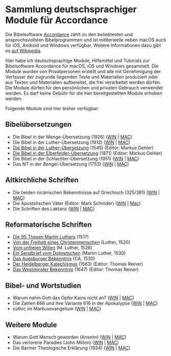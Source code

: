 # Sammlung deutschsprachiger Module für Accordance

Die Bibelsoftware [Accordance](https://www.accordancebible.com/) zählt zu den beliebtesten und anspruchsvollsten Bibelprogrammen und ist mittlerweile neben macOS auch für iOS, Android und Windows verfügbar. Weitere Informationen dazu gibt es [auf Wikipedia](https://de.wikipedia.org/wiki/Accordance).

Hier habe ich deutschsprachige Module, Hilfsmittel und Tutorials zur Bibelsoftware Accordance für macOS, iOS und Windows gesammelt. Die Module wurden von Privatpersonen erstellt und alle mit Genehmigung der Verfasser der zugrunde liegenden Texte und Materialien produziert oder aus Texten und Materialien aufbereitet, die frei verarbeitet werden dürfen. Die Module dürfen für den persönlichen und privaten Gebrauch verwendet werden. Es darf keine Gebühr für die hier bereitgestellten Module erhoben werden.

Folgende Module sind hier bisher verfügbar:

## Bibelübersetzungen
- Die Bibel in der Menge-Übersetzung (1926) ([WIN](https://github.com/jhnns-cc/accordance/files/Menge1926_win.zip) | [MAC](https://github.com/jhnns-cc/accordance/files/Menge1926_mac.zip))
- Die Bibel in der Luther-Übersetzung (1912) ([WIN](https://github.com/jhnns-cc/accordance/files/Luther1912_win.zip) | [MAC](https://github.com/jhnns-cc/accordance/files/Luther1912_mac.zip))
- [Die Bibel in der Luther-Übersetzung](https://github.com/jhnns-cc/accordance/files/Luther1545_2018.zip) (1545) (Editor: Markus Oehler)
- [Die Bibel in der Elberfelder-Übersetzung](https://github.com/jhnns-cc/accordance/files/Elberfelder1871_2018.zip) (1871) (Editor: Markus Oehler)
- Die Bibel in der Schlachter-Übersetzung (1951) ([WIN](https://github.com/jhnns-cc/accordance/files/Schlachter1951_win.zip) | [MAC](https://github.com/jhnns-cc/accordance/files/Schlachter1951_mac.zip))
- Das NT in der Bengel-Übersetzung (1753) ([WIN](https://github.com/jhnns-cc/accordance/files/Bengel_NT_win.zip) | [MAC](https://github.com/jhnns-cc/accordance/files/Bengel_NT_mac.zip))

## Altkirchliche Schriften
- Die beiden nicänischen Bekenntnisse auf Griechisch (325/381) ([WIN](https://github.com/jhnns-cc/accordance/files/Nicaenum_win.zip) | [MAC](https://github.com/jhnns-cc/accordance/files/Nicaenum_mac.zip))
- Die Apostolischen Väter (Editor: Mark Schröder) ([WIN](https://github.com/jhnns-cc/accordance/files/Apostolische_Vaeter_win.zip) | [Mac](https://github.com/jhnns-cc/accordance/files/Apostolische_Vaeter_mac.zip))
- Die Schriften des Laktanz ([WIN](https://github.com/jhnns-cc/accordance/files/Laktanz_win.zip) | [MAC](https://github.com/jhnns-cc/accordance/files/Laktanz_mac.zip))

## Reformatorische Schriften
- [Die 95 Thesen Martin Luthers](https://github.com/jhnns-cc/accordance/files/95Thesen.zip) (1517)
- [Von der Freiheit eines Christenmenschen](https://github.com/jhnns-cc/accordance/files/Freiheit-eines-Christenmenschen.zip) (Luther, 1520)
- [Vom unfreien Willen](https://github.com/jhnns-cc/accordance/files/Vom-unfreien-Willen.zip) (M. Luther, 1526)
- [Ein Sendbrief vom Dolmetschen](https://github.com/jhnns-cc/accordance/files/Sendbrief-vom-Dolemtschen.zip) (Martin Luther, 1530)
- [Das Augsburger Bekenntnis](https://github.com/jhnns-cc/accordance/files/Augsburger-Bekenntnis.zip) (CA, 1530)
- [Der Heidelberger Katechismus](https://github.com/jhnns-cc/accordance/files/Heidelberger-Katechismus.zip) (1563) (Editor: Thomas Reiner)
- [Das Westminster Bekenntnis](https://github.com/jhnns-cc/accordance/files/Westminster-Bekenntnis.zip) (1647) (Editor: Thomas Reiner)

## Bibel- und Wortstudien
- Warum nahm Gott das Opfer Kains nicht an? ([WIN](https://github.com/jhnns-cc/accordance/files/Gen4_2-5_win.zip) | [MAC](https://github.com/jhnns-cc/accordance/files/Gen4_2-5_mac.zip))
- Die Zahlen 666 und ihre Variante 616 in der Apokalypse ([WIN](https://github.com/jhnns-cc/accordance/files/666_win.zip) | [MAC](https://github.com/jhnns-cc/accordance/files/666_mac.zip))
- εὐθύς im Markusevangelium ([WIN](https://github.com/jhnns-cc/accordance/files/euthus_win.zip) | [MAC](https://github.com/jhnns-cc/accordance/files/euthus_mac.zip))

## Weitere Module
- Warum Gott Mensch geworden (Anselm) ([WIN](https://github.com/jhnns-cc/accordance/files/Anselm_win.zip) | [MAC](https://github.com/jhnns-cc/accordance/files/Anselm_mac.zip))
- Das verlorene Paradies (John Milton) ([WIN](https://github.com/jhnns-cc/accordance/files/Milton_win.zip) | [MAC](https://github.com/jhnns-cc/accordance/files/Milton_mac.zip))
- Die Barmer Theologische Erklärung (1934) ([WIN](https://github.com/jhnns-cc/accordance/files/Barmer-Erklaerung_win.zip) | [MAC](https://github.com/jhnns-cc/accordance/files/Barmer-Erklaerung_mac.zip))
